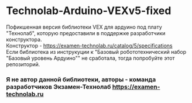 # Technolab-Arduino-VEXv5-fixed
Пофикшенная версия библиотеки VEX для ардуино под плату "Технолаб", которую предоставили в поддержке разработчики конструктора.     
Конструктор - https://examen-technolab.ru/catalog/5/specifications     
Если библиотека из инструкуции к "Базовый робототехнический набор "Базовый уровень Ардуино"" не сработала, тогда попробуйте этот репозиторий.
### Я не автор данной библиотеки, авторы - команда разработчиков Экзамен-Технолаб https://examen-technolab.ru

